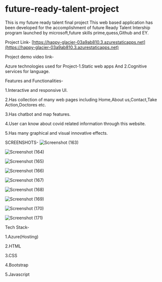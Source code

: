 # future-ready-talent-project
This  is my future ready talent final project
This web based application has been developed for the accomplishment of future Ready Talent Intership program launched by microsoft,future skills prime,quess,Github and EY.

Project Link- [https://happy-glacier-03a9ab810.3.azurestaticapps.net](https://happy-glacier-03a9ab810.3.azurestaticapps.net)

Project demo video link-[]()

Azure technologies used for Project-1.Static web apps  And   2.Cognitive services for language.

Features and Functionalities-

1.Interactive and responsive UI.

2.Has collection of many web pages including Home,About us,Contact,Take Action,Doctores etc.

3.Has chatbot and map features.

4.User can know about covid related information through this website.

5.Has many graphical and visual innovative effects.

SCREENSHOTS-
![Screenshot (163)](https://github.com/Rjsunny03/future-ready-talent-project/assets/126224504/82c74a94-3b9a-4796-94d3-b19bf1aaab0e)

![Screenshot (164)](https://github.com/Rjsunny03/future-ready-talent-project/assets/126224504/44121e63-6dde-4a3e-b2a4-fd33616f362e)

![Screenshot (165)](https://github.com/Rjsunny03/future-ready-talent-project/assets/126224504/9775068f-4494-44e5-b3c7-69b211ae9500)

![Screenshot (166)](https://github.com/Rjsunny03/future-ready-talent-project/assets/126224504/10e3779c-0ef0-4ada-8e5f-aa145c6cef20)

![Screenshot (167)](https://github.com/Rjsunny03/future-ready-talent-project/assets/126224504/876cb214-fa38-4599-94a0-863730c79c8c)

![Screenshot (168)](https://github.com/Rjsunny03/future-ready-talent-project/assets/126224504/2be77df9-ffd9-4e17-aad9-7cb60a08257d)

![Screenshot (169)](https://github.com/Rjsunny03/future-ready-talent-project/assets/126224504/1bd709b3-928a-491f-9a98-d2b5a1af3334)

![Screenshot (170)](https://github.com/Rjsunny03/future-ready-talent-project/assets/126224504/ef1e09e1-06b3-436c-8aa7-7a9cde768abd)

![Screenshot (171)](https://github.com/Rjsunny03/future-ready-talent-project/assets/126224504/6a8e5e16-d8f7-41d9-a029-2c2b13afc20d)

Tech Stack-

1.Azure(Hosting)

2.HTML

3.CSS

4.Bootstrap

5.Javascript

